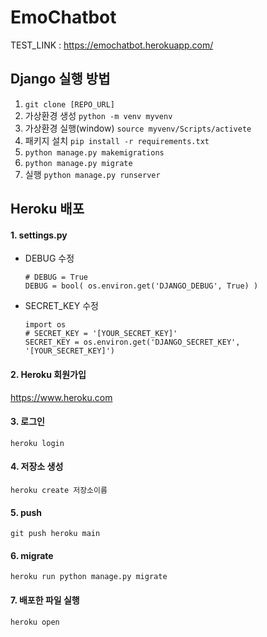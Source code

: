 # EmoChatbot
TEST_LINK : https://emochatbot.herokuapp.com/


## Django 실행 방법
1. ```git clone [REPO_URL] ```
2. 가상환경 생성 ```python -m venv myvenv```
3. 가상환경 실행(window) ```source myvenv/Scripts/activete```
4. 패키지 설치 ```pip install -r requirements.txt```
5. ```python manage.py makemigrations```
6. ```python manage.py migrate```
7. 실행 ```python manage.py runserver```


## Heroku 배포
#### 1. settings.py
- DEBUG 수정
  ```
  # DEBUG = True 
  DEBUG = bool( os.environ.get('DJANGO_DEBUG', True) )
  ```

- SECRET_KEY 수정
  ```
  import os 
  # SECRET_KEY = '[YOUR_SECRET_KEY]'
  SECRET_KEY = os.environ.get('DJANGO_SECRET_KEY', '[YOUR_SECRET_KEY]')
  ```


#### 2. Heroku 회원가입
  https://www.heroku.com

#### 3. 로그인
  ```heroku login```  

#### 4. 저장소 생성
  ```heroku create 저장소이름```

#### 5. push
  ```git push heroku main```

#### 6. migrate
  ```heroku run python manage.py migrate```

#### 7. 배포한 파일 실행
  ```heroku open```
